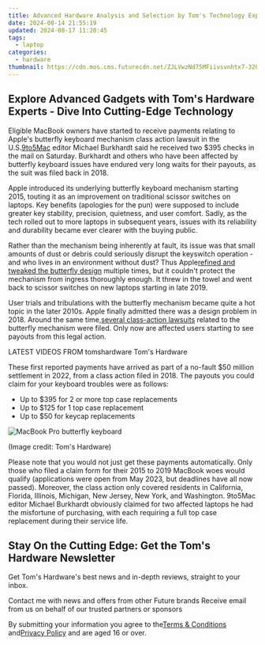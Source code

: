 ```yaml
---
title: Advanced Hardware Analysis and Selection by Tom's Technology Experts
date: 2024-08-14 21:55:19
updated: 2024-08-17 11:20:45
tags:
  - laptop
categories:
  - hardware
thumbnail: https://cdn.mos.cms.futurecdn.net/ZJLVwzNd75MFiivsvnhtx7-320-80.jpg
---
```


## Explore Advanced Gadgets with Tom's Hardware Experts - Dive Into Cutting-Edge Technology

Eligible MacBook owners have started to receive payments relating to Apple's butterfly keyboard mechanism class action lawsuit in the U.S.[9to5Mac](https://9to5mac.com/2024/08/03/apple-payout-butterfly-keyboard/) editor Michael Burkhardt said he received two $395 checks in the mail on Saturday. Burkhardt and others who have been affected by butterfly keyboard issues have endured very long waits for their payouts, as the suit was filed back in 2018.

 Apple introduced its underlying butterfly keyboard mechanism starting 2015, touting it as an improvement on traditional scissor switches on laptops. Key benefits (apologies for the pun) were supposed to include greater key stability, precision, quietness, and user comfort. Sadly, as the tech rolled out to more laptops in subsequent years, issues with its reliability and durability became ever clearer with the buying public.

 Rather than the mechanism being inherently at fault, its issue was that small amounts of dust or debris could seriously disrupt the keyswitch operation - and who lives in an environment without dust? Thus Apple[refined and tweaked the butterfly design](https://tools.techidaily.com) multiple times, but it couldn't protect the mechanism from ingress thoroughly enough. It threw in the towel and went back to scissor switches on new laptops starting in late 2019.

 User trials and tribulations with the butterfly mechanism became quite a hot topic in the later 2010s. Apple finally admitted there was a design problem in 2018\. Around the same time,[several class-action lawsuits](https://tools.techidaily.com) related to the butterfly mechanism were filed. Only now are affected users starting to see payouts from this legal action.

 LATEST VIDEOS FROM tomshardware Tom's Hardware

 These first reported payments have arrived as part of a no-fault $50 million settlement in 2022, from a class action filed in 2018\. The payouts you could claim for your keyboard troubles were as follows:

* Up to $395 for 2 or more top case replacements
* Up to $125 for 1 top case replacement
* Up to $50 for keycap replacements

![MacBook Pro butterfly keyboard](https://cdn.mos.cms.futurecdn.net/eYVFKA2exkXP3sRJhLvATk-320-80.jpg)

 (Image credit: Tom's Hardware)

 Please note that you would not just get these payments automatically. Only those who filed a claim form for their 2015 to 2019 MacBook woes would qualify (applications were open from May 2023, but deadlines have all now passed). Moreover, the class action only covered residents in California, Florida, Illinois, Michigan, New Jersey, New York, and Washington. 9to5Mac editor Michael Burkhardt obviously claimed for two affected laptops he had the misfortune of purchasing, with each requiring a full top case replacement during their service life.

## Stay On the Cutting Edge: Get the Tom's Hardware Newsletter

 Get Tom's Hardware's best news and in-depth reviews, straight to your inbox.

 Contact me with news and offers from other Future brands  Receive email from us on behalf of our trusted partners or sponsors

 By submitting your information you agree to the[Terms & Conditions](https://futureplc.com/terms-conditions/) and[Privacy Policy](https://futureplc.com/privacy-policy/) and are aged 16 or over.

<ins class="adsbygoogle"
     style="display:block"
     data-ad-format="autorelaxed"
     data-ad-client="ca-pub-7571918770474297"
     data-ad-slot="1223367746"></ins>



<ins class="adsbygoogle"
     style="display:block"
     data-ad-client="ca-pub-7571918770474297"
     data-ad-slot="8358498916"
     data-ad-format="auto"
     data-full-width-responsive="true"></ins>
